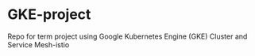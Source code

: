 # GKE-project
Repo for term project using Google Kubernetes Engine (GKE) Cluster and Service Mesh-istio

